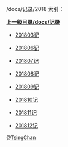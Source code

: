 /docs/记录/2018 索引：


**[上一级目录/docs/记录](/docs/记录/index.md)**

- [201803记](/docs/记录/2018/201803记.md)

- [201806记](/docs/记录/2018/201806记.md)

- [201807记](/docs/记录/2018/201807记.md)

- [201808记](/docs/记录/2018/201808记.md)

- [201809记](/docs/记录/2018/201809记.md)

- [201810记](/docs/记录/2018/201810记.md)

- [201811记](/docs/记录/2018/201811记.md)

- [201812记](/docs/记录/2018/201812记.md)


<font size=2 color='grey'> [@TsingChan](https://github.com/tsingchan) </font>